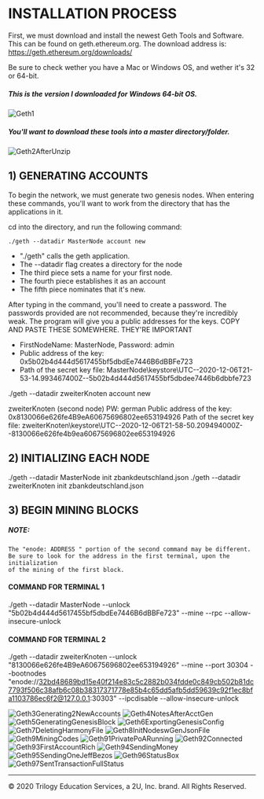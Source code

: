 # INSTALLATION PROCESS

First, we must download and install the newest Geth Tools and Software. This can be found on geth.ethereum.org.
The download address is: https://geth.ethereum.org/downloads/

Be sure to check wether you have a Mac or Windows OS, and wether it's 32 or 64-bit.

##### This is the version I downloaded for Windows 64-bit OS.

![Geth1](Screenshots/Geth1.png)

##### You'll want to download these tools into a master directory/folder.

![Geth2AfterUnzip](Screenshots/Geth2AfterUnzip.png)

## 1) GENERATING ACCOUNTS

To begin the network, we must generate two genesis nodes. When entering these commands, you'll want to work from the directory that has the applications in it.

cd into the directory, and run the following command:

`./geth --datadir MasterNode account new`

* "./geth" calls the geth application.
* The --datadir flag creates a directory for the node
* The third piece sets a name for your first node.
* The fourth piece establishes it as an account
* The fifth piece nominates that it's new.

After typing in the command, you'll need to create a password. The passwords provided are not recommended, because they're incredibly weak. The program will give you a public addresses for the keys. COPY AND PASTE THESE SOMEWHERE. THEY'RE IMPORTANT

* FirstNodeName: MasterNode, Password: admin
* Public address of the key: 0x5b02b4d444d5617455bf5dbdEe7446B6dBBFe723
* Path of the secret key file: MasterNode\keystore\UTC--2020-12-06T21-53-14.993467400Z--5b02b4d444d5617455bf5dbdee7446b6dbbfe723

./geth --datadir zweiterKnoten account new

zweiterKnoten (second node)
PW: german
Public address of the key:   0x8130066e626fe4B9eA60675696802ee653194926
Path of the secret key file: zweiterKnoten\keystore\UTC--2020-12-06T21-58-50.209494000Z--8130066e626fe4b9ea60675696802ee653194926

## 2) INITIALIZING EACH NODE

./geth --datadir MasterNode init zbankdeutschland.json
./geth --datadir zweiterKnoten init zbankdeutschland.json

## 3) BEGIN MINING BLOCKS

##### NOTE:
    The "enode: ADDRESS " portion of the second command may be different.
	Be sure to look for the address in the first terminal, upon the initialization
	of the mining of the first block.



#### COMMAND FOR TERMINAL 1

./geth --datadir MasterNode --unlock "5b02b4d444d5617455bf5dbdEe7446B6dBBFe723" --mine --rpc --allow-insecure-unlock

#### COMMAND FOR TERMINAL 2

./geth --datadir zweiterKnoten --unlock "8130066e626fe4B9eA60675696802ee653194926" --mine --port 30304 --bootnodes 
"enode://32bd48689bd15e40f214e83c5c2882b034fdde0c849cb502b81dc7793f506c38afb6c08b38317371778e85b4c65dd5afb5dd59639c92f1ec8bfa1103786ec6f2@127.0.0.1:30303" 
--ipcdisable --allow-insecure-unlock

![Geth3Generating2NewAccounts](Screenshots/Geth3Generating2NewAccounts.png)
![Geth4NotesAfterAcctGen](Screenshots/Geth4NotesAfterAcctGen.png)
![Geth5GeneratingGenesisBlock](Screenshots/Geth5GeneratingGenesisBlock.png)
![Geth6ExportingGenesisConfig](Screenshots/Geth6ExportingGenesisConfig.png)
![Geth7DeletingHarmonyFile](Screenshots/Geth7DeletingHarmonyFile.png)
![Geth8InitNodeswGenJsonFile](Screenshots/Geth8InitNodeswGenJsonFile.png)
![Geth9MiningCodes](Screenshots/Geth9MiningCodes.png)
![Geth91PrivatePoARunning](Screenshots/Geth91PrivatePoARunning.png)
![Geth92Connected](Screenshots/Geth92Connected.png)
![Geth93FirstAccountRich](Screenshots/Geth93FirstAccountRich.png)
![Geth94SendingMoney](Screenshots/Geth94SendingMoney.png)
![Geth95SendingOneJeffBezos](Screenshots/Geth95SendingOneJeffBezos.png)
![Geth96StatusBox](Screenshots/Geth96StatusBox.png)
![Geth97SentTransactionFullStatus](Screenshots/Geth97SentTransactionFullStatus.png)


---
© 2020 Trilogy Education Services, a 2U, Inc. brand. All Rights Reserved.
